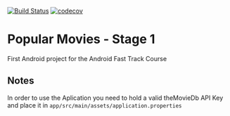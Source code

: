 [![Build Status](https://travis-ci.org/DavidJuanes/popular-movies-stage-1.svg?branch=master)](https://travis-ci.org/DavidJuanes/popular-movies-stage-1) [![codecov](https://codecov.io/gh/DavidJuanes/popular-movies-stage-1/branch/master/graph/badge.svg)](https://codecov.io/gh/DavidJuanes/popular-movies-stage-1)

# Popular Movies - Stage 1
First Android project for the Android Fast Track Course

## Notes
In order to use the Aplication you need to hold a valid theMovieDb API Key and place it in `app/src/main/assets/application.properties`
